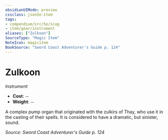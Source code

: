 ```yaml
---
obsidianUIMode: preview
cssclass: json5e-item
tags:
- compendium/src/5e/scag
- item/gear/instrument
aliases: ["Zulkoon"]
SourceType: "Magic Item"
NoteIcon: magicitem
BookSource: "Sword Coast Adventurer's Guide p. 124"
---
```

# Zulkoon
*Instrument*  

- **Cost**: ⏤
- **Weight**: ⏤

A complex pump organ that originated with the zulkirs of Thay, who use it in the casting of their spells. It is considered to have a dramatic, but sinister, sound.

*Source: Sword Coast Adventurer's Guide p. 124*